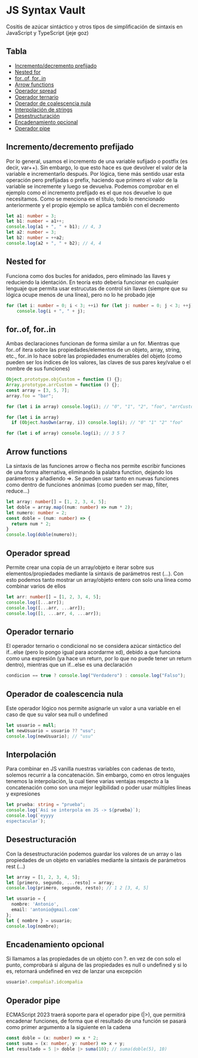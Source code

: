 # JS Syntax Vault
Cositis de azúcar sintáctico y otros tipos de simplificación de sintaxis en JavaScript y TypeScript (jeje goz)


## Tabla
 - [Incremento/decremento prefijado](#incrementodecremento-prefijado)
 - [Nested for](#nested-for)
 - [for..of, for..in](#forof-forin)
 - [Arrow functions](#arrow-functions)
 - [Operador spread](#operador-spread)
 - [Operador ternario](#operador-ternario)
 - [Operador de coalescencia nula](#operador-de-coalescencia-nula)
 - [Interpolación de strings](#interpolación)
 - [Desestructuración](#desestructuración)
 - [Encadenamiento opcional](#encadenamiento-opcional)
 - [Operador pipe](#operador-pipe)


## Incremento/decremento prefijado
Por lo general, usamos el incremento de una variable sufijado o postfix (es decir, var++). Sin embargo, lo que esto hace es que devolver el valor de la variable e incrementarlo después. Por lógica, tiene más sentido usar esta operación pero prefijadas o prefix, haciendo que primero el valor de la variable se incremente y luego se devuelva. Podemos comprobar en el ejemplo como el incremento prefijado es el que nos devuelve lo que necesitamos. Como se menciona en el título, todo lo mencionado anteriormente y el propio ejemplo se aplica también con el decremento
```typescript
let a1: number = 3;
let b1: number = a1++;
console.log(a1 + ", " + b1); // 4, 3
let a2: number = 3;
let b2: number = ++a2;
console.log(a2 + ", " + b2); // 4, 4
```


## Nested for
Funciona como dos bucles for anidados, pero eliminado las llaves y reduciendo la identación. En teoría esto debería funcionar en cualquier lenguaje que permita usar estrucutas de control sin llaves (siempre que su lógica ocupe menos de una línea), pero no lo he probado jeje
```typescript
for (let i: number = 0; i < 3; ++i) for (let j: number = 0; j < 3; ++j)
    console.log(i + ", " + j);
```


## for..of, for..in
Ambas declaraciones funcionan de forma similar a un for. Mientras que for..of itera sobre las propiedades/elementos de un objeto, array, string, etc., for..in lo hace sobre las propiedades enumerables del objeto (como pueden ser los índices de los valores, las claves de sus pares key/value o el nombre de sus funciones)
```typescript
Object.prototype.objCustom = function () {};
Array.prototype.arrCustom = function () {};
const array = [3, 5, 7];
array.foo = "bar";

for (let i in array) console.log(i); // "0", "1", "2", "foo", "arrCustom", "objCustom"

for (let i in array)
  if (Object.hasOwn(array, i)) console.log(i); // "0" "1" "2" "foo"

for (let i of array) console.log(i); // 3 5 7
```


## Arrow functions
La sintaxis de las funciones arrow o flecha nos permite escribir funciones de una forma alternativa, eliminando la palabra function, dejando los parámetros y añadiendo =>. Se pueden usar tanto en nuevas funciones como dentro de funciones anónimas (como pueden ser map, filter, reduce...)
```typescript
let array: number[] = [1, 2, 3, 4, 5];
let doble = array.map((num: number) => num * 2);
let numero: number = 2;
const doble = (num: number) => {
  return num * 2;
}
console.log(doble(numero));
```


## Operador spread
Permite crear una copia de un array/objeto e iterar sobre sus elementos/propiedades mediante la sintaxis de parámetros rest (...). Con esto podemos tanto mostrar un array/objeto entero con solo una línea como combinar varios de ellos
```typescript
let arr: number[] = [1, 2, 3, 4, 5];
console.log([...arr]);
console.log([...arr, ...arr]);
console.log([1, ...arr, 4, ...arr]);
```


## Operador ternario
El operador ternario o condicional no se considera azúcar sintáctico del if...else (pero lo pongo igual para acordarme xd), debido a que funciona como una expresión (ya hace un return, por lo que no puede tener un return dentro), mientras que un if...else es una declaración
```typescript
condicion == true ? console.log("Verdadero") : console.log("Falso");
```


## Operador de coalescencia nula
Este operador lógico nos permite asignarle un valor a una variable en el caso de que su valor sea null o undefined
```typescript
let usuario = null;
let newUsuario = usuario ?? "usu";
console.log(newUsuario); // "usu"
```


## Interpolación
Para combinar en JS vanilla nuestras variables con cadenas de texto, solemos recurrir a la concatenación. Sin embargo, como en otros lenguajes tenemos la interpolación, la cual tiene varias ventajas respecto a la concatenación como son una mejor legibilidad o poder usar múltiples líneas y expresiones
```typescript
let prueba: string = "prueba";
console.log(`Así se interpola en JS -> ${prueba}`);
console.log(`eyyyy
espectacular`);
```


## Desestructuración
Con la desestructuración podemos guardar los valores de un array o las propiedades de un objeto en variables mediante la sintaxis de parámetros rest (...)
```typescript
let array = [1, 2, 3, 4, 5];
let [primero, segundo, ...resto] = array;
console.log(primero, segundo, resto); // 1 2 [3, 4, 5]

let usuario = {
  nombre: 'Antonio',
  email: 'antonio@gmail.com'
};
let { nombre } = usuario;
console.log(nombre);
```


## Encadenamiento opcional
Si llamamos a las propiedades de un objeto con ?. en vez de con solo el punto, comprobará si alguna de las propiedades es null o undefined y si lo es, retornará undefined en vez de lanzar una excepción
```typescript
usuario?.compañia?.idcompañia
```


## Operador pipe
ECMAScript 2023 traerá soporte para el operador pipe (|>), que permitirá encadenar funciones, de forma que el resultado de una función se pasará como primer argumento a la siguiente en la cadena
```typescript
const doble = (x: number) => x * 2;
const suma = (x: number, y: number) => x + y;
let resultado = 5 |> doble |> suma(10); // suma(doble(5), 10)
```
